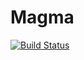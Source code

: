 # Magma

[![Build Status](https://github.com/yonatanwesen/Magma.jl/actions/workflows/CI.yml/badge.svg?branch=main)](https://github.com/yonatanwesen/Magma.jl/actions/workflows/CI.yml?query=branch%3Amain)
